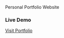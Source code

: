 Personal Portfolio Website

###  Live Demo  
[Visit Portfolio](https://portfoliositerohith.netlify.app/)
